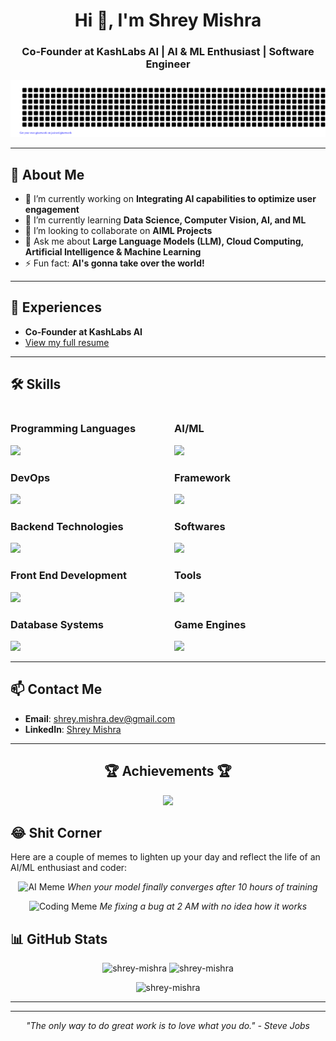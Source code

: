 <h1 align="center">Hi 👋, I'm Shrey Mishra</h1>
<h3 align="center">Co-Founder at KashLabs AI | AI & ML Enthusiast | Software Engineer</h3>

![gitartwork](gitartwork.svg)

---

## 🚀 About Me
- 🔭 I’m currently working on **Integrating AI capabilities to optimize user engagement**
- 🌱 I’m currently learning **Data Science, Computer Vision, AI, and ML**
- 👯 I’m looking to collaborate on **AIML Projects**
- 💬 Ask me about **Large Language Models (LLM), Cloud Computing, Artificial Intelligence & Machine Learning**
- ⚡ Fun fact: **AI's gonna take over the world!**

---

## 📄 Experiences
- **Co-Founder at KashLabs AI**  
- [View my full resume](https://drive.google.com/file/d/14O4oVN6HEjzotuLcE1KcLe0Q0DglqXHf/view?usp=sharing)

---

## 🛠️ Skills

<div style="display: flex; justify-content: space-between; gap: 20px;">
  <!-- Left Column -->
  <div style="width: 48%;">
    <h3>Programming Languages</h3>
    <img src="https://skillicons.dev/icons?i=python,java,javascript,c,cpp&perline=3" />
    <h3>DevOps</h3>
    <img src="https://skillicons.dev/icons?i=aws,azure,gcp,bash,docker&perline=3" />
    <h3>Backend Technologies</h3>
    <img src="https://skillicons.dev/icons?i=nodejs,nginx,flask,firebase&perline=2" />
    <h3>Front End Development</h3>
    <img src="https://skillicons.dev/icons?i=html,css,bootstrap,react&perline=2" />
    <h3>Database Systems</h3>
    <img src="https://skillicons.dev/icons?i=mongodb,mysql&perline=2" />
  </div>
  <!-- Right Column -->
  <div style="width: 48%;">
    <h3>AI/ML</h3>
    <img src="https://skillicons.dev/icons?i=tensorflow,pytorch,opencv,scikitlearn&perline=2" />
    <h3>Framework</h3>
    <img src="https://skillicons.dev/icons?i=django" />
    <h3>Softwares</h3>
    <img src="https://skillicons.dev/icons?i=illustrator,photoshop,postman&perline=2" />
    <h3>Tools</h3>
    <img src="https://skillicons.dev/icons?i=fastapi,git,github,pycharm,eclipse,vscode,ubuntu&perline=3" />
    <h3>Game Engines</h3>
    <img src="https://skillicons.dev/icons?i=unreal" />
  </div>
</div>

---

## 📫 Contact Me
- **Email**: [shrey.mishra.dev@gmail.com](mailto:shrey.mishra.dev@gmail.com)  
- **LinkedIn**: [Shrey Mishra](https://linkedin.com/in/-shrey-mishra)

---

<!-- Trophies -->
<h2 align="center">🏆 Achievements 🏆</h2>
<p align="center">
  <img src="https://github-profile-trophy.vercel.app/?username=shrey-mishra&theme=radical" />
</p>


## 😂 Shit Corner
Here are a couple of memes to lighten up your day and reflect the life of an AI/ML enthusiast and coder:

<p align="center">
  <img src="https://i.imgur.com/3ZQ8Q.gif" alt="AI Meme" width="300" />
  <em>When your model finally converges after 10 hours of training</em>
</p>
<p align="center">
  <img src="https://i.imgur.com/7K7K8.gif" alt="Coding Meme" width="300" />
  <em>Me fixing a bug at 2 AM with no idea how it works</em>
</p>


## 📊 GitHub Stats
<p align="center">
  <img src="https://github-readme-stats.vercel.app/api/top-langs?username=shrey-mishra&show_icons=true&locale=en&layout=compact&theme=dracula" alt="shrey-mishra" />
  <img src="https://github-readme-stats.vercel.app/api?username=shrey-mishra&show_icons=true&locale=en&theme=dracula" alt="shrey-mishra" />
</p>
<p align="center">
  <img src="https://github-readme-streak-stats.herokuapp.com/?user=shrey-mishra&theme=dracula" alt="shrey-mishra" />
</p>

---

---

<p align="center"><em>"The only way to do great work is to love what you do." - Steve Jobs</em></p>
